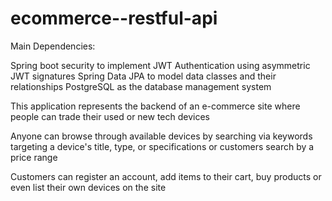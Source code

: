 # ecommerce--restful-api

Main Dependencies:

Spring boot security to implement JWT Authentication using asymmetric JWT signatures
Spring Data JPA to model data classes and their relationships
PostgreSQL as the database management system

This application represents the backend of an e-commerce site where people can trade their used or new tech devices

Anyone can browse through available devices by searching via keywords targeting a device's title, type, or specifications or customers search by a price range

Customers can register an account, add items to their cart, buy products or even list their own devices on the site
